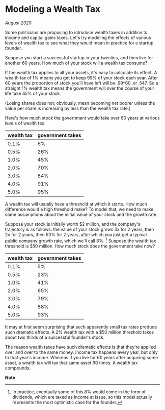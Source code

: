 # Modeling a Wealth Tax

_August 2020_

Some politicians are proposing to introduce wealth taxes in addition to income and capital gains taxes. Let's try modeling the effects of various levels of wealth tax to see what they would mean in practice for a startup founder.

Suppose you start a successful startup in your twenties, and then live for another 60 years. How much of your stock will a wealth tax consume?

If the wealth tax applies to all your assets, it's easy to calculate its effect. A wealth tax of 1% means you get to keep 99% of your stock each year. After 60 years the proportion of stock you'll have left will be .99^60, or .547. So a straight 1% wealth tax means the government will over the course of your life take 45% of your stock.

(Losing shares does not, obviously, mean becoming _net_ poorer unless the value per share is increasing by less than the wealth tax rate.)

Here's how much stock the government would take over 60 years at various levels of wealth tax:

| wealth tax | government takes |
|------------|------------------|
| 0.1%       | 6%               |
| 0.5%       | 26%              |
| 1.0%       | 45%              |
| 2.0%       | 70%              |
| 3.0%       | 84%              |
| 4.0%       | 91%              |
| 5.0%       | 95%              |

A wealth tax will usually have a threshold at which it starts. How much difference would a high threshold make? To model that, we need to make some assumptions about the initial value of your stock and the growth rate.

Suppose your stock is initially worth $2 million, and the company's trajectory is as follows: the value of your stock grows 3x for 2 years, then 2x for 2 years, then 50% for 2 years, after which you just get a typical public company growth rate, which we'll call 8%. [^1] Suppose the wealth tax threshold is $50 million. How much stock does the government take now?

| wealth tax | government takes |
|------------|------------------|
| 0.1%       | 5%               |
| 0.5%       | 23%              |
| 1.0%       | 41%              |
| 2.0%       | 65%              |
| 3.0%       | 79%              |
| 4.0%       | 88%              |
| 5.0%       | 93%              |

It may at first seem surprising that such apparently small tax rates produce such dramatic effects. A 2% wealth tax with a $50 million threshold takes about two thirds of a successful founder's stock.

The reason wealth taxes have such dramatic effects is that they're applied over and over to the same money. Income tax happens every year, but only to that year's income. Whereas if you live for 60 years after acquiring some asset, a wealth tax will tax that same asset 60 times. A wealth tax compounds.

**Note**

[^1]: In practice, eventually some of this 8% would come in the form of dividends, which are taxed as income at issue, so this model actually represents the most optimistic case for the founder.